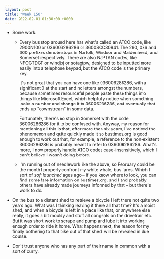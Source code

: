 ```yaml
---
layout: post
title: "Week 150"
date: 2022-02-01 01:30:00 +0000
---
```


- Some work.

  - Every bus stop around here has what's called an ATCO code, like 2900N100 or 036006286286 or 3600SOC30941.
    The 290, 036 and 360 prefixes denote stops in Norfolk, Windsor and Maidenhead, and Somerset respectively.
    There are also NaPTAN codes, like NFOGTDGT or windjpj or sotagtpw, designed to be inputted more easily into a telephone keypad, but the ATCO code is the primary key.

    It's not great that you can have one like 036006286286, with a significant 0 at the start and no letters amongst the numbers,
    because sometimes resourceful people paste these things into things like Microsoft Excel, which helpfully notice when something looks a number and change it to 36006286286,
    and eventually that ends up "downstream" in some data.

    Fortunately, there's no stop in Somerset with the code 36006286286 for it to be confused with.
    Anyway, my reason for mentioning all this is that, after more than six years,
    I've noticed the phenomenon and quite quickly made it so bustimes.org is good enough to work out that, for example, a reference to the non-existent 36006286286 is probably meant to refer to 036006286286. What's more, I now properly handle ATCO codes case-insensitively, which I can't believe I wasn't doing before.

  - I'm running out of needlework like the above, so February could be the month I properly confront my white whale, bus fares.
    Which I sort of _soft launched_ ages ago – if you know where to look, you can find some fare information on bustimes.org, and I and probably others have already made journeys informed by that – but there's work to do.

- On the bus to a distant shed to retrieve a bicycle I left there not quite two years ago.
  What was I thinking leaving it there all that time?
  It's a moist shed, and when a bicycle is left in a place like that, or anywhere else really, it goes a bit mouldy and stuff all congeals on the drivetrain etc.
  But it was short work to scrape and pump and lube it into working enough order to ride it home.
  What happens next, the reason for my finally bothering to that bike out of that shed, will be revealed in due course.

- Don't trust anyone who has any part of their name in common with a sort of curry.
